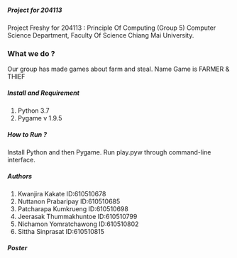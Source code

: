 ##### Project for 204113 #####
Project Freshy for 204113 : Principle Of Computing (Group 5)
Computer Science Department, Faculty Of Science 
Chiang Mai University.
### What we do ?
Our group has made games about farm and steal. Name Game is FARMER & THIEF 
##### Install and Requirement
1. Python 3.7 
2. Pygame v 1.9.5
##### How to Run ?
Install Python and then Pygame. Run play.pyw through command-line interface.
##### Authors
1. Kwanjira Kakate ID:610510678
2. Nuttanon Prabaripay ID:610510685
3. Patcharapa Kumkrueng ID:610510698
4. Jeerasak Thummakhuntoe ID:610510799
5. Nichamon Yomratchawong ID:610510802
6. Sittha Sinprasat ID:610510815
##### Poster
